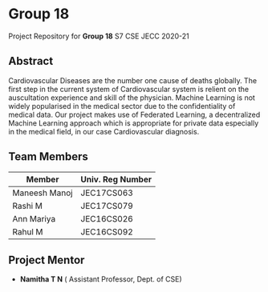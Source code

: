 # Group 18
Project Repository for **Group 18** S7 CSE JECC 2020-21

## Abstract
Cardiovascular Diseases are the number one cause of deaths globally. The first step in the current system of Cardiovascular system is relient on the auscultation experience and skill of the physician. Machine Learning is not widely popularised in the medical sector due to the confidentiality of medical data. Our project makes use of Federated Learning, a decentralized Machine Learning approach which is appropriate for private data especially in the medical field, in our case Cardiovascular diagnosis.

## Team Members
Member | Univ. Reg Number
------------ | -------------
Maneesh Manoj | JEC17CS063
Rashi M | JEC17CS079
Ann Mariya | JEC16CS026
Rahul M | JEC16CS092

## Project Mentor
* **Namitha T N**   ( Assistant Professor, Dept. of CSE)
